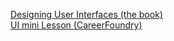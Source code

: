 [Designing User Interfaces (the book)](https://app.gumroad.com/d/d05f21b19bd6c3695dcb7338ba28f2ed)  
[UI mini Lesson (CareerFoundry)](https://careerfoundry.com/en/tutorials/ui-design-for-beginners/what-is-user-interface-design/?utm_medium=email&utm_content=219890756&utm_source=hs_automation)
